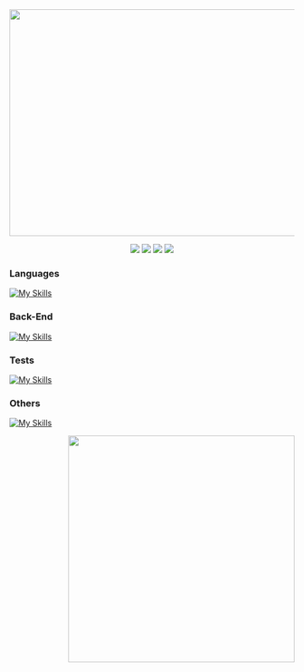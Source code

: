 <img width="900" height="400" src="https://i.imgur.com/PW97SDw.png">

<br/>
  
<div align="center">

  [![](https://img.shields.io/badge/LinkedIn-0077B5?style=for-the-badge&logo=linkedin&logoColor=white)](https://www.linkedin.com/in/vinicius-benfica/)
  [![](https://img.shields.io/badge/Instagram-E4405F?style=for-the-badge&logo=instagram&logoColor=white)](https://www.instagram.com/vb_benfica/)
  [![](https://img.shields.io/badge/Twitter-1DA1F2?style=for-the-badge&logo=twitter&logoColor=white)](https://twitter.com/VBbenfica)
  [![](https://img.shields.io/badge/Facebook-1877F2?style=for-the-badge&logo=facebook&logoColor=white)](https://www.facebook.com/Vinicius.Benfica.Ruy)
</div>

<div>
  <div align="left">

  ### Languages
  [![My Skills](https://skillicons.dev/icons?i=js,ts&theme=dark&&perline=5)](https://skillicons.dev)

  <!-- ### Front-End
  [![My Skills](https://skillicons.dev/icons?i=nextjs,react,vue,tailwind,bootstrap,jquery,html,css,sass,styledcomponents&theme=dark&&perline=5)](https://skillicons.dev) -->

  ### Back-End
  [![My Skills](https://skillicons.dev/icons?i=nestjs,nodejs&theme=dark)](https://skillicons.dev)

  ### Tests
  [![My Skills](https://skillicons.dev/icons?i=jest,vitest&theme=dark)](https://skillicons.dev)

  ### Others
  [![My Skills](https://skillicons.dev/icons?i=docker,git,vite&theme=dark)](https://skillicons.dev)
  </div>

  <div align="right" ">
  <img height="400" widht="400" src="https://i.pinimg.com/originals/5e/b1/16/5eb11602ed6c805919e0842d1b70cc9a.gif">
  <div

</div>

